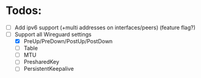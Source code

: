 # Todos:

- [ ] Add ipv6 support (+multi addresses on interfaces/peers) (feature flag?)
- [ ] Support all Wireguard settings
  - [x] PreUp/PreDown/PostUp/PostDown
  - [ ] Table
  - [ ] MTU
  - [ ] PresharedKey
  - [ ] PersistentKeepalive
